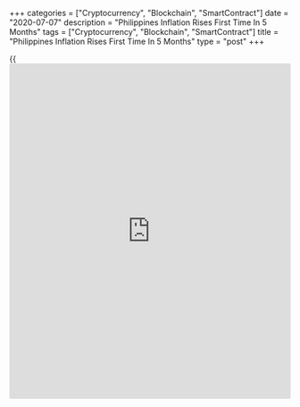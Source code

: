 +++
categories = ["Cryptocurrency", "Blockchain", "SmartContract"]
date = "2020-07-07"
description = "Philippines Inflation Rises First Time In 5 Months"
tags = ["Cryptocurrency", "Blockchain", "SmartContract"]
title = "Philippines Inflation Rises First Time In 5 Months"
type = "post"
+++

{{<iframe id="large-banner" src="https://www.bounty.group/#slide=3.0" width="100%" height="600" scrolling="no" style="border: 0px solid rgb(216, 221, 230); border-radius: 3px;">}}

Philippines' inflation accelerated for the first time in five months in
June, data from the Philippine Statistics Authority showed on Tuesday.

The headline inflation rose to 2.5 percent in June from 2.1 percent in
May. A similar rate of inflation was seen in March.

Headline inflation had eased in each month since February.

The latest inflation was mainly driven by a rise in the transport index
by 2.3 percent.

Prices of alcoholic beverages and tobacco increased the most by 18.5
percent. Prices for housing, water, electricity, gas, and other fuels,
and communication cost rose by 0.4 percent, each.

Excluding selected food and energy items, core inflation was 3.0 percent
in June versus 2.9 percent in the previous month.

The year-to-date headline inflation was 2.5 percent and the core rate
came in at 3.0 percent.

On a monthly basis, consumer prices increased 0.4 percent in June,
following a 0.3 percent rise in the prior month.

For comments and feedback [contact](https://www.playgroundfx.com/contact/): editorial@rtt[news](https://www.letsplayfx.com/blog/forex-news-website/).com

[Economic News][1]

 **What parts of the world are seeing the best (and worst) economic
performances lately? Click[here][2] to check out our [Econ Scorecard][2]
and find out! See up-to-the-moment [ranking](https://www.playgroundfx.com/blog/crypto-exchange-ranking/)s for the best and worst
performers in [GDP][3], [unemployment rate][4], [inflation][5] and much
more.**

   1. www.rtt[news](https://www.letsplayfx.com/blog/forex-news-website/).com/Content/EconomicNews.aspx
   2. www.rtt[news](https://www.letsplayfx.com/blog/forex-news-website/).com/economic-scorecard/world-rank/industrial-production/highest-performance.aspx
   3. www.rtt[news](https://www.letsplayfx.com/blog/forex-news-website/).com/economic-scorecard/world-rank/GDP/highest-performance.aspx
   4. www.rtt[news](https://www.letsplayfx.com/blog/forex-news-website/).com/economic-scorecard/world-rank/unemployment-rate/lowest-performance.aspx
   5. www.rtt[news](https://www.letsplayfx.com/blog/forex-news-website/).com/economic-scorecard/world-rank/CPI/highest-performance.aspx